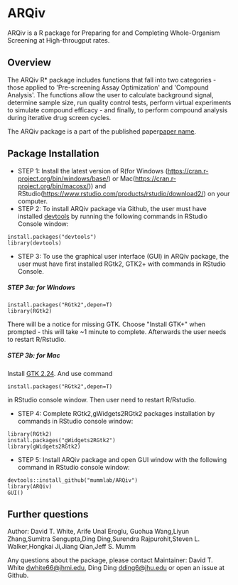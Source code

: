 ARQiv
====

ARQiv is a R package for Preparing for and Completing Whole-Organism Screening at High-througput rates.

## Overview

The ARQiv R* package includes functions that fall into two categories - those applied to 'Pre-screening Assay Optimization' 
and 'Compound Analysis'. The functions allow the user to calculate background signal, determine sample size, run quality control tests, perform virtual experiments to simulate compound efficacy - and finally, to perform compound analysis
during iterative drug screen cycles.

The ARQiv package is a part of the published paper[paper name](website).

## Package Installation
* STEP 1:  Install the latest version of R(for Windows (https://cran.r-project.org/bin/windows/base/) or Mac(https://cran.r-project.org/bin/macosx/)) and RStudio(https://www.rstudio.com/products/rstudio/download2/) on your computer.
* STEP 2: To install ARQiv package via Github, the user must have installed [devtools](https://cran.r-project.org/web/packages/devtools/index.html) by running the following commands in RStudio Console window:
```{r}
install.packages("devtools")
library(devtools)
```
* STEP 3: To use the graphical user interface (GUI) in ARQiv package, the user must have first installed RGtk2, GTK2+  with commands in RStudio Console.

##### STEP 3a: for Windows
```{r}
install.packages("RGtk2",depen=T)
library(RGtk2)
```
There will be a notice for missing GTK. Choose "Install GTK+" when prompted - this will take ~1 minute to complete. Afterwards the user needs to restart R/Rstudio.

##### STEP 3b: for Mac
Install [GTK 2.24](http://r.research.att.com/libs/GTK_2.24.17-X11.pkg). And use command
```{r}
install.packages("RGtk2",depen=T)
```
in RStudio console window. Then user need to restart R/Rstudio.

* STEP 4: Complete RGtk2,gWidgets2RGtk2 packages installation by commands in RStudio console window:
```{r}
library(RGtk2)
install.packages("gWidgets2RGtk2")
library(gWidgets2RGtk2)
```

* STEP 5: Install ARQiv package and open GUI window with the following command in RStudio console window:
```{r}
devtools::install_github("mummlab/ARQiv")
library(ARQiv)
GUI()
```

## Further questions
Author:  David T. White, Arife Unal Eroglu, Guohua Wang,Liyun Zhang,Sumitra Sengupta,Ding Ding,Surendra Rajpurohit,Steven L. Walker,Hongkai Ji,Jiang Qian,Jeff S. Mumm

Any questions about the package, please contact
Maintainer: David T. White <dwhite66@jhmi.edu>, Ding Ding <dding6@jhu.edu>
or open an issue at Github.


